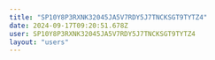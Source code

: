 ```yaml
---
title: "SP10Y8P3RXNK32045JA5V7RDY5J7TNCKSGT9TYTZ4"
date: 2024-09-17T09:20:51.678Z
user: SP10Y8P3RXNK32045JA5V7RDY5J7TNCKSGT9TYTZ4
layout: "users"
---
```

    